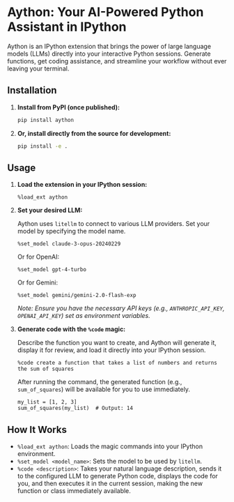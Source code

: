 # Aython: Your AI-Powered Python Assistant in IPython

Aython is an IPython extension that brings the power of large language models (LLMs) directly into your interactive Python sessions. Generate functions, get coding assistance, and streamline your workflow without ever leaving your terminal.

## Installation

1.  **Install from PyPI (once published):**

    ```bash
    pip install aython
    ```

2.  **Or, install directly from the source for development:**

    ```bash
    pip install -e .
    ```

## Usage

1.  **Load the extension in your IPython session:**

    ```ipython
    %load_ext aython
    ```

2.  **Set your desired LLM:**

    Aython uses `litellm` to connect to various LLM providers. Set your model by specifying the model name.

    ```ipython
    %set_model claude-3-opus-20240229
    ```

    Or for OpenAI:

    ```ipython
    %set_model gpt-4-turbo
    ```

    Or for Gemini:
    ```ipython
    %set_model gemini/gemini-2.0-flash-exp
    ```

    *Note: Ensure you have the necessary API keys (e.g., `ANTHROPIC_API_KEY`, `OPENAI_API_KEY`) set as environment variables.*

3.  **Generate code with the `%code` magic:**

    Describe the function you want to create, and Aython will generate it, display it for review, and load it directly into your IPython session.

    ```ipython
    %code create a function that takes a list of numbers and returns the sum of squares
    ```

    After running the command, the generated function (e.g., `sum_of_squares`) will be available for you to use immediately.

    ```ipython
    my_list = [1, 2, 3]
    sum_of_squares(my_list)  # Output: 14
    ```

## How It Works

-   `%load_ext aython`: Loads the magic commands into your IPython environment.
-   `%set_model <model_name>`: Sets the model to be used by `litellm`.
-   `%code <description>`: Takes your natural language description, sends it to the configured LLM to generate Python code, displays the code for you, and then executes it in the current session, making the new function or class immediately available.
